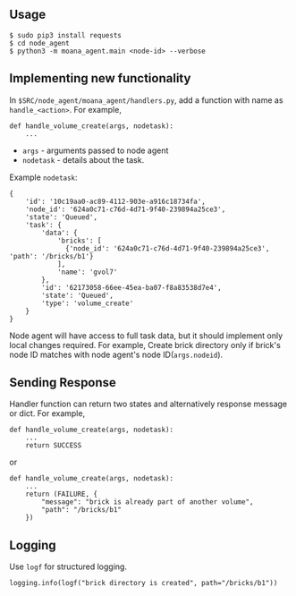## Usage

```
$ sudo pip3 install requests
$ cd node_agent
$ python3 -m moana_agent.main <node-id> --verbose
```

## Implementing new functionality

In `$SRC/node_agent/moana_agent/handlers.py`, add a function with name
as `handle_<action>`. For example,

```
def handle_volume_create(args, nodetask):
    ...
```

* `args`     - arguments passed to node agent
* `nodetask` - details about the task.

Example `nodetask`:

```
{
    'id': '10c19aa0-ac89-4112-903e-a916c18734fa',
    'node_id': '624a0c71-c76d-4d71-9f40-239894a25ce3',
    'state': 'Queued',
    'task': {
        'data': {
            'bricks': [
              {'node_id': '624a0c71-c76d-4d71-9f40-239894a25ce3', 'path': '/bricks/b1'}
            ],
            'name': 'gvol7'
        },
        'id': '62173058-66ee-45ea-ba07-f8a83538d7e4',
        'state': 'Queued',
        'type': 'volume_create'
    }
}
```

Node agent will have access to full task data, but it should implement
only local changes required. For example, Create brick directory only
if brick's node ID matches with node agent's node ID(`args.nodeid`).

## Sending Response

Handler function can return two states and alternatively response
message or dict. For example,

```
def handle_volume_create(args, nodetask):
    ...
    return SUCCESS
```

or

```
def handle_volume_create(args, nodetask):
    ...
    return (FAILURE, {
        "message": "brick is already part of another volume",
        "path": "/bricks/b1"
    })
```

## Logging

Use `logf` for structured logging.

```
logging.info(logf("brick directory is created", path="/bricks/b1"))
```
